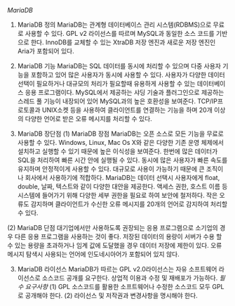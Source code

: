*MariaDB*
1. MariaDB 정의
MariaDB는 관계형 데이터베이스 관리 시스템(RDBMS)으로 무료로 사용할 수 있다.
GPL v2 라이선스를 따르며 MySQL과 동일한 소스 코드를 기반으로 한다.
InnoDB를 교체할 수 있는 XtraDB 저장 엔진과 새로운 저장 엔진인 Aria가 포함되어 있다.


2. MariaDB 기능
MariaDB는 SQL 데이터를 동시에 처리할 수 있으며 다중 사용자 기능을 포함하고 있어 많은 사용자가 동시에 사용할 수 있다.
사용자가 다양한 데이터 선택이 필요하거나 대규모의 처리가 필요할때 유용하게 사용할 수 있는 데이터베이스 응용 프로그램이다.
MySQL에서 제공하는 샤딩 기술과 플러그인으로 제공하는 스레드 풀 기능이 내장되어 있어 MySQL과의 높은 호환성을 보여준다.
TCP/IP프로토콜과 UNIX소켓 등을 사용하여 클라이언트를 연결하는 기능을 하며 20개 이상의 다양한 언어로 받은 오류 메시지를 처리할 수 있다.


3. MariaDB 장단점
(1) MariaDB 장점
MariaDB는 오픈 소스로 모든 기능을 무료로 사용할 수 있다.
Windows, Linux, Mac Os X와 같은 다양한 기존 운영 체제에서 설치하고 실행할 수 있기 때문에 높은 이식성을 보여준다.
한번에 많은 데이터가 SQL을 처리하여 빠른 시간 안에 실행될 수 있다. 
동시에 많은 사용자가 빠른 속도를 유지하며 안정적이게 사용할 수 있다. 대규모로 사용이 가능하기 때문에 큰 조직이나 회사에서 사용하기에 적합하다.
MariaDB는 데이터 선택시 사용자에게 float, double, 날짜, 텍스트와 같이 다양한 대안을 제공한다.
액세스 권한, 호스트 이름 등 시스템에 들어가기 위해 다양한 세부 권한을 필요로 하여 보안에 철저하다.
작은 오류도 감지하며 클라이언트가 수신한 오류 메시지를 20개의 언어로 감지하여 처리할 수 있다.

(2) MariaDB 단점
대기업에서만 사용하도록 권장되는 응용 프로그램으로 소기업의 경우 다른 응용 프로그램을 사용하는 것이 좋다.
저장된 데이터의 용량이 서버가 수용 할 수 있는 용량을 초과하거나 임계 값에 도달했을 경우 데이터 저장에 제한이 있다.
오류 메시지 탐색시 사용되는 언어에 인도네시아어가 포함되어 있지 않다.


3. MariaDB 라이선스
MariaDB가 따르는 GPL v2.0라이선스는 자유 소프트웨어 라이선스로 소스코드 공개를 요구한다. 상업적 이용과 수정 및 재배포가 가능하다.
*필수 요구사항*
(1) GPL 소스코드를 활용한 소프트웨어나 수정한 소스코드 모두 GPL로 공개해야 한다.
(2) 라이선스 및 저작권과 변경사항을 명시해야 한다.
